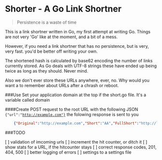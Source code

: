 Shorter - A Go Link Shortner
===========================

> Persistence is a waste of time

This is a link shortner written in Go, my first attempt at writing Go. Things are not very 'Go' like at the moment, and a bit of a mess. 

However, if you need a link shortner that has no persistence, but is very, very fast. you'd be better off writing your own. 

The shortened hash is calculated by base62 encoding the number of links currently stored. As Go deals with UTF-8 strings these have ended up being twice as long as they should. Never mind. 

Also we don't ever store these URLs anywhere, ever, no. Why would you want a to remember about URLs after a chrash or reboot. 

###Use
Set your application domain at the top if the short.go file. It's a variable called domain

####Create
POST request to the root URL with the following JSON <code>{"url":"http://example.com"}</code> the folowing response is sent to you

```JSON
	{"Original":"http://example.com","Short":"AA","FullShort":"http://localhost:8080/AA","HitCount":0}
```


###TODO

[ ] validation of imcoming urls
[ ] increment the hit counter, or ditch it
[ ] show stats for a URL, if the hitcounter stays 
[ ] correct response codes, 201, 404, 500
[ ] better logging of errors
[ ] settings to a settings file

